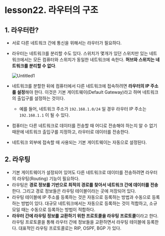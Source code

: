 # lesson22. 라우터의 구조

## 1. 라우터란?

- 서로 다른 네트워크 간에 통신을 위해서는 라우터가 필요하다.
- 라우터는 네트워크를 분리할 수도 있다. 스위치가 몇개가 있던 스위치만 있는 네트워크에서는 모든 컴퓨터와 스위치가 동일한 네트워크에 속한다. **허브와 스위치는 네트워크를 분리할 수 없다**.

  ![Untitled1](https://user-images.githubusercontent.com/63203480/236671765-db6c23d4-366a-4ce8-9a92-79be6ee78929.jpeg)

- 네트워크를 분할한 뒤에 컴퓨터에서 다른 네트워크에 접속하려면 **라우터의 IP 주소를 설정**해야 한다. 이것은 기본 게이트웨이(Default Gateway)라고 하며 네트워크의 출입구를 설정하는 것이다.
  - 예를 들어, 네트워크 주소가 `192.168.1.0/24` 일 경우 라우터 IP 주소는 `192.168.1.1` 이 될 수 있다.
- 컴퓨터는 다른 네트워크로 데이터를 전송할 때 어디로 전송해야 하는지 알 수 없기 때문에 네트워크 출입구를 지정하고, 라우터로 데이터를 전송한다.
- 네트워크 외부에 접속할 때 사용되는 기본 게이트웨이는 자동으로 설정된다.

## 2. 라우팅

- 기본 게이트웨이가 설정되어 있어도 다른 네트워크로 데이터를 전송하려면 라우터의 라우팅(Routing) 기능이 필요하다.
- 라우팅은 **경로 정보를 기반으로 최적의 경로를 찾아서 네트워크 간에 데이터를 전송**한다. 그리고 경로 정보들은 라우팅 테이블이라는 곳에 저장되어 있다.
- 라우팅 테이블에 IP 주소를 등록하는 것은 자동으로 등록하는 방법과 수동으로 등록하는 방법이 있다. 대규모 네트워크에서는 자동으로 등록하는 것이 적합하고, 소규모일 때는 수동으로 등록하는 방법이 적합하다.
- **라우터 간에 라우팅 정보를 교환하기 위한 프로토콜을 라우팅 프로토콜**이라고 한다. 라우팅 프로토콜을 통해 라우터 간에 정보들을 교환하면서 라우팅 테이블에 등록한다. 대표적인 라우팅 프로토콜로는 RIP, OSPF, BGP 가 있다.
